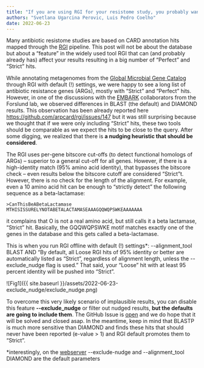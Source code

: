 ```yaml
---
title: "If you are using RGI for your resistome study, you probably want --exclude_nudge"
authors: "Svetlana Ugarcina Perovic, Luis Pedro Coelho"
date: 2022-06-23
---
```


Many antibiotic resistome studies are based on CARD annotation hits mapped through the [RGI](https://github.com/arpcard/rgi) pipeline. This post will not be about the database but about a “feature” in the widely used tool RGI that can (and probably already has) affect your results resulting in a big number of “Perfect” and “Strict” hits.  

While annotating metagenomes from the [Global Microbial Gene Catalog](https://gmgc.embl.de/) through RGI with default (!) settings, we were happy to see a long list of antibiotic resistance genes (ARGs), mostly with “Strict” and “Perfect” hits. However, in one of the discussions with the [EMBARK](https://antimicrobialresistance.eu/) collaborators from the Forslund lab, we observed differences in BLAST (the default) and DIAMOND results. This observation has been already reported here https://github.com/arpcard/rgi/issues/147 but it was still surprising because we thought that if we were only including “Strict” hits, these two tools should be comparable as we expect the hits to be close to the query. After some digging, we realized that there is **a nudging heuristic that should be considered**. 
  
The RGI uses per-gene bitscore cut-offs (to detect functional homologs of ARGs) – superior to a general cut-off for all genes. However, if there is a high-identity match (95% amino acid identity), that bypasses the bitscore check – even results below the bitscore cutoff are considered “Strict”t. However, there is no check for the length of the alignment. For example, even a 10 amino acid hit can be enough to “strictly detect” the following sequence as a beta-lactamase:

```
>CanThisBeABetaLactamase
MTHISISSURELYNOTABETALACTAMASEAAAGQQWQPSWKEAAAAAAA
```

it complains that O is not a real amino acid, but still calls it a beta lactamase, “Strict” hit. Basically, the GQQWQPSWKE motif matches exactly one of the genes in the database and this gets called a beta-lactamase.
 
This is when you run RGI offline with default (!) settings*: --alignment_tool BLAST AND “By default, all Loose RGI hits of 95% identity or better are automatically listed as “Strict”, regardless of alignment length, unless the --exclude_nudge flag is used.” That said, your “Loose” hit with at least 95 percent identity will be pushed into “Strict”.

![Fig1]({{ site.baseurl }}/assets/2022-06-23-exclude_nudge/exclude_nudge.png)

To overcome this very likely scenario of implausible results, you can disable this feature **--exclude_nudge** or filter out nudged results, **but the defaults are going to include them**. The GitHub Issue is [open](https://github.com/arpcard/rgi/issues/185) and we do hope that it will be solved and closed asap. In the meantime, keep in mind that BLASTP is much more sensitive than DIAMOND and finds these hits that should never have been reported (e-value > 1) and RGI default promotes them to “Strict”.

*interestingly, on the [webserver](https://card.mcmaster.ca/analyze/rgi) --exclude-nudge and --alignment_tool DIAMOND are the default parameters
